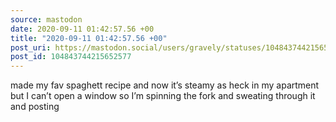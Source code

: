 ```yaml
---
source: mastodon
date: 2020-09-11 01:42:57.56 +00
title: "2020-09-11 01:42:57.56 +00"
post_uri: https://mastodon.social/users/gravely/statuses/104843744215652577
post_id: 104843744215652577
---
```

made my fav spaghett recipe and now it’s steamy as heck in my apartment but I can’t open a window so I’m spinning the fork and sweating through it and posting


